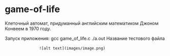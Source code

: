 # game-of-life

Клеточный автомат, придуманный английским математиком Джоном Конвеем в 1970 году.

Запуск приложения: gcc game_of_life.c
                   ./a.out Название тестового файла

                   ![alt text](images/image.png)